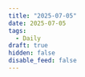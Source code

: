 ```yaml
---
title: "2025-07-05"
date: 2025-07-05
tags:
  - Daily
draft: true
hidden: false
disable_feed: false
---
```


